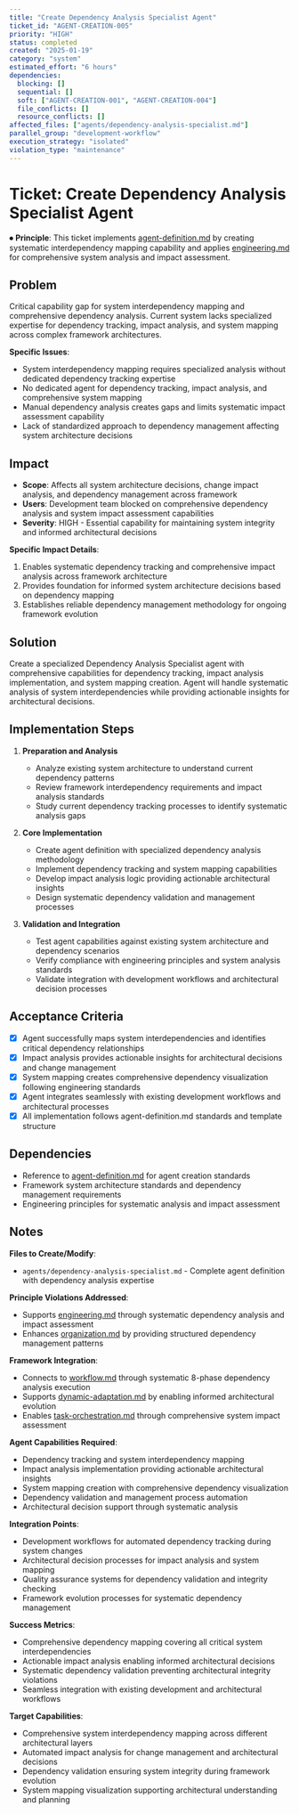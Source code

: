 ```yaml
---
title: "Create Dependency Analysis Specialist Agent"
ticket_id: "AGENT-CREATION-005"
priority: "HIGH"
status: completed
created: "2025-01-19"
category: "system"
estimated_effort: "6 hours"
dependencies:
  blocking: []
  sequential: []
  soft: ["AGENT-CREATION-001", "AGENT-CREATION-004"]
  file_conflicts: []
  resource_conflicts: []
affected_files: ["agents/dependency-analysis-specialist.md"]
parallel_group: "development-workflow"
execution_strategy: "isolated"
violation_type: "maintenance"
---
```


# Ticket: Create Dependency Analysis Specialist Agent

⏺ **Principle**: This ticket implements [agent-definition.md](../principles/agent-definition.md) by creating systematic interdependency mapping capability and applies [engineering.md](../principles/engineering.md) for comprehensive system analysis and impact assessment.

## Problem

Critical capability gap for system interdependency mapping and comprehensive dependency analysis. Current system lacks specialized expertise for dependency tracking, impact analysis, and system mapping across complex framework architectures.

**Specific Issues**:
- System interdependency mapping requires specialized analysis without dedicated dependency tracking expertise
- No dedicated agent for dependency tracking, impact analysis, and comprehensive system mapping
- Manual dependency analysis creates gaps and limits systematic impact assessment capability
- Lack of standardized approach to dependency management affecting system architecture decisions

## Impact

- **Scope**: Affects all system architecture decisions, change impact analysis, and dependency management across framework
- **Users**: Development team blocked on comprehensive dependency analysis and system impact assessment capabilities
- **Severity**: HIGH - Essential capability for maintaining system integrity and informed architectural decisions

**Specific Impact Details**:
1. Enables systematic dependency tracking and comprehensive impact analysis across framework architecture
2. Provides foundation for informed system architecture decisions based on dependency mapping
3. Establishes reliable dependency management methodology for ongoing framework evolution

## Solution

Create a specialized Dependency Analysis Specialist agent with comprehensive capabilities for dependency tracking, impact analysis implementation, and system mapping creation. Agent will handle systematic analysis of system interdependencies while providing actionable insights for architectural decisions.

## Implementation Steps

1. **Preparation and Analysis**
   - Analyze existing system architecture to understand current dependency patterns
   - Review framework interdependency requirements and impact analysis standards
   - Study current dependency tracking processes to identify systematic analysis gaps

2. **Core Implementation**
   - Create agent definition with specialized dependency analysis methodology
   - Implement dependency tracking and system mapping capabilities
   - Develop impact analysis logic providing actionable architectural insights
   - Design systematic dependency validation and management processes

3. **Validation and Integration**
   - Test agent capabilities against existing system architecture and dependency scenarios
   - Verify compliance with engineering principles and system analysis standards
   - Validate integration with development workflows and architectural decision processes

## Acceptance Criteria

- [x] Agent successfully maps system interdependencies and identifies critical dependency relationships
- [x] Impact analysis provides actionable insights for architectural decisions and change management
- [x] System mapping creates comprehensive dependency visualization following engineering standards
- [x] Agent integrates seamlessly with existing development workflows and architectural processes
- [x] All implementation follows agent-definition.md standards and template structure

## Dependencies

- Reference to [agent-definition.md](../principles/agent-definition.md) for agent creation standards
- Framework system architecture standards and dependency management requirements
- Engineering principles for systematic analysis and impact assessment

## Notes

**Files to Create/Modify**:
- `agents/dependency-analysis-specialist.md` - Complete agent definition with dependency analysis expertise

**Principle Violations Addressed**:
- Supports [engineering.md](../principles/engineering.md) through systematic dependency analysis and impact assessment
- Enhances [organization.md](../principles/organization.md) by providing structured dependency management patterns

**Framework Integration**:
- Connects to [workflow.md](../principles/workflow.md) through systematic 8-phase dependency analysis execution
- Supports [dynamic-adaptation.md](../principles/dynamic-adaptation.md) by enabling informed architectural evolution
- Enables [task-orchestration.md](../principles/task-orchestration.md) through comprehensive system impact assessment

**Agent Capabilities Required**:
- Dependency tracking and system interdependency mapping
- Impact analysis implementation providing actionable architectural insights
- System mapping creation with comprehensive dependency visualization
- Dependency validation and management process automation
- Architectural decision support through systematic analysis

**Integration Points**:
- Development workflows for automated dependency tracking during system changes
- Architectural decision processes for impact analysis and system mapping
- Quality assurance systems for dependency validation and integrity checking
- Framework evolution processes for systematic dependency management

**Success Metrics**:
- Comprehensive dependency mapping covering all critical system interdependencies
- Actionable impact analysis enabling informed architectural decisions
- Systematic dependency validation preventing architectural integrity violations
- Seamless integration with existing development and architectural workflows

**Target Capabilities**:
- Comprehensive system interdependency mapping across different architectural layers
- Automated impact analysis for change management and architectural decisions
- Dependency validation ensuring system integrity during framework evolution
- System mapping visualization supporting architectural understanding and planning
